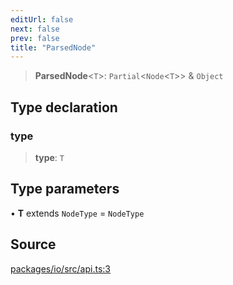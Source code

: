 ```yaml
---
editUrl: false
next: false
prev: false
title: "ParsedNode"
---
```


> **ParsedNode**\<`T`\>: `Partial`\<`Node`\<`T`\>\> & `Object`

## Type declaration

### type

> **type**: `T`

## Type parameters

• **T** extends `NodeType` = `NodeType`

## Source

[packages/io/src/api.ts:3](https://github.com/nodenogg-in/alpha-p2p/blob/d3c0d0ee190bdee84f8272463e9c5efc8c84f42d/packages/io/src/api.ts#L3)
